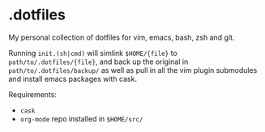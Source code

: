 # .dotfiles
My personal collection of dotfiles for vim, emacs, bash, zsh and git.

Running `init.(sh|cmd)` will simlink `$HOME/{file}` to `path/to/.dotfiles/{file}`, and back up the original in `path/to/.dotfiles/backup/` as well as pull in all the vim plugin submodules and install emacs packages with cask.

Requirements:
- `cask`
- `org-mode` repo installed in `$HOME/src/`

